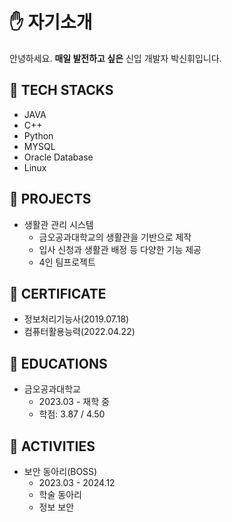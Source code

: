 # :hand: 자기소개
안녕하세요. __매일 발전하고 싶은__ 신입 개발자 박신휘입니다.

## :wrench: TECH STACKS
- JAVA
- C++
- Python
- MYSQL
- Oracle Database
- Linux

## :bookmark_tabs: PROJECTS
- 생활관 관리 시스템
  - 금오공과대학교의 생활관을 기반으로 제작
  - 입사 신청과 생활관 배정 등 다양한 기능 제공
  - 4인 팀프로젝트

## :identification_card: CERTIFICATE
- 정보처리기능사(2019.07.18)
- 컴퓨터활용능력(2022.04.22)

## :book: EDUCATIONS
- 금오공과대학교
  - 2023.03 - 재학 중
  - 학점: 3.87 / 4.50

## :running: ACTIVITIES
- 보안 동아리(BOSS)
  - 2023.03 - 2024.12
  - 학술 동아리
  - 정보 보안
